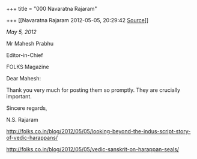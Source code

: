 +++
title = "000 Navaratna Rajaram"

+++
[[Navaratna Rajaram	2012-05-05, 20:29:42 [Source](https://groups.google.com/g/bvparishat/c/cWRIfLaQgBY)]]



  

  

*May 5, 2012*



Mr Mahesh Prabhu

Editor-in-Chief

FOLKS Magazine



Dear Mahesh:



 Thank you very much for posting them so promptly. They are crucially important.



Sincere regards,

N.S. Rajaram



<http://folks.co.in/blog/2012/05/05/looking-beyond-the-indus-script-story-of-vedic-harappans/>



<http://folks.co.in/blog/2012/05/05/vedic-sanskrit-on-harappan-seals/>

  

